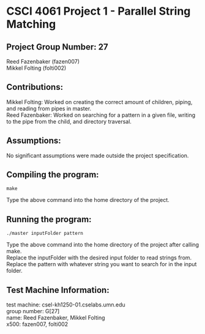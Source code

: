 # CSCI 4061 Project 1 - Parallel String Matching
## Project Group Number: 27  
Reed Fazenbaker (fazen007)  
Mikkel Folting (folti002)  

## Contributions: 
Mikkel Folting: Worked on creating the correct amount of children, piping, and reading from pipes in master.  
Reed Fazenbaker: Worked on searching for a pattern in a given file, writing to the pipe from the child, and directory traversal.

## Assumptions: 
No significant assumptions were made outside the project specification. 

## Compiling the program: 
```
make
```
Type the above command into the home directory of the project. 

## Running the program: 
```
./master inputFolder pattern
```
Type the above command into the home directory of the project after calling make.  
Replace the inputFolder with the desired input folder to read strings from.  
Replace the pattern with whatever string you want to search for in the input folder. 

## Test Machine Information: 
test machine: csel-kh1250-01.cselabs.umn.edu  
group number: G[27]  
name: Reed Fazenbaker, Mikkel Folting  
x500: fazen007, folti002
